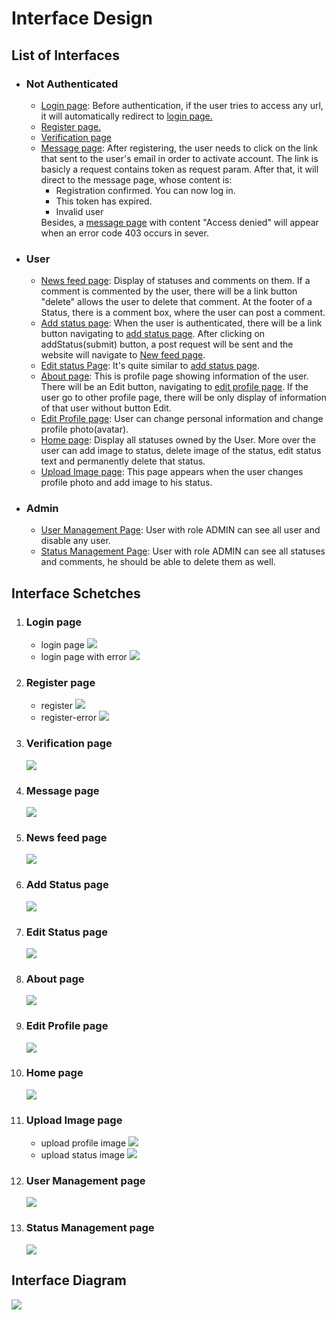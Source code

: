<h1> Interface Design</h1>
<h2> List of Interfaces</h2>
<ul>
  <li>
    <h3>Not Authenticated</h3>
    <ul>
      <li><a href="#login">Login page</a>: Before authentication, if the user tries to access any url, it will automatically redirect to <a href="#login">login page.</a></li>
      <li><a href="#register">Register page.</a></li>
      <li><a href="#verify">Verification page</a></li>
      <li><a href="#message">Message page</a>: After registering, the user needs to click on the link that sent to the user's email in order to activate account. The link is basicly a request contains token as request param. After that, it will direct to the message page, whose content is:
        <ul>
          <li>Registration confirmed. You can now log in.</li>
          <li>This token has expired.</li>
          <li>Invalid user</li>
        </ul>
        Besides, a <a href="#message">message page</a> with content "Access denied" will appear when an error code 403 occurs in sever.
      </li>
    </ul>
  </li>
  
  <li>
    <h3>User</h3>
    <ul>
      <li>
        <a href="#feed">News feed page</a>: Display of statuses and comments on them. If a comment is commented by the user, there will be a link button "delete" allows the user to delete that comment. At the footer of a Status, there is a comment box, where the user can post a comment.
      </li>
      <li>
        <a href="#addStatus">Add status page</a>: When the user is authenticated, there will be a link button navigating to <a href="#addStatus">add status page</a>. After clicking on addStatus(submit) button, a post request will be sent and the website will navigate to <a href="#feed">New feed page</a>.
      </li>
      <li>
        <a href="#editStatus">Edit status Page</a>: It's quite similar to <a href="#addStatus">add status page</a>.
      </li>
      <li>
        <a href="#about">About page</a>: This is profile page showing information of the user. There will be an Edit button, navigating to <a href="editProfile">edit profile page</a>. If the user go to other profile page, there will be only display of information of that user without button Edit.
      </li>
      <li>
        <a href="#editProfile">Edit Profile page</a>: User can change personal information and change profile photo(avatar).
      </li>
      <li>
        <a href="#home">Home page</a>: Display all statuses owned by the User. More over the user can add image to status, delete image of the status, edit status text and permanently delete that status.
      </li>
      <li>
        <a href="#uploadImg">Upload Image page</a>: This page appears when the user changes profile photo and add image to his status.
      </li>
    </ul>  
  </li>
  
  <li>
    <h3>Admin</h3>
    <ul>
      <li>
        <a href="#userManagement">User Management Page</a>: User with role ADMIN can see all user and disable any user.
      </li>
      <li>
        <a href="#statusManagement">Status Management Page</a>: User with role ADMIN can see all statuses and comments, he should be able to delete them as well.
      </li>
    </ul>
    
  </li>
</ul>

<h2>Interface Schetches</h2>
<ol>
  <li>
    <h3 id="login">Login page</h3>
    <ul>
      <li>
        login page
        <img src="UI-sketches/login.png"/>
      </li>
      <li>
        login page with error
        <img src="UI-sketches/login-error.png"/>
      </li>
    </ul>
    
  
  <li>
    <h3 id="register">Register page</h3>
    <ul>
      <li>
        register
        <img src="UI-sketches/register.png"/>
      </li>
      <li>
        register-error
        <img src="UI-sketches/register-error.png"/>
      </li>
    </ul>
  </li>
  
  <li>
    <h3 id="verify">Verification page</h3>
    <img src="UI-sketches/verify.png"/>
  </li>
  
  <li>
    <h3 id="message">Message page</h3>
    <img src="UI-sketches/message.png"
  </li>
  
   <li>
    <h3 id="feed">News feed page</h3>
    <img src="UI-sketches/newfeed.png"/>
   </li>
  
   <li>
    <h3 id="addStatus">Add Status page</h3>
    <img src="UI-sketches/addStatus.png"/>
   </li>
  
  <li>
    <h3 id="editStatus">Edit Status page</h3>
    <img src="UI-sketches/editStatus.png"/>
  </li>
  
   <li>
    <h3 id="about">About page</h3>
    <img src="UI-sketches/profile.png"/>
   </li>
  
   <li>
    <h3 id="editProfile">Edit Profile page</h3>
    <img src="UI-sketches/editProfile.png"/>
   </li>
  
   <li>
    <h3 id="home">Home page</h3>
    <img src="UI-sketches/home.png"/>
   </li>
  
   <li>
    <h3 id="uploadImg">Upload Image page</h3>
     <ul>
       <li>
          upload profile image
          <img src="UI-sketches/upload.img.avatar.png"/>
       </li>
       <li>
          upload status image
          <img src="UI-sketches/upload.img.status.png"/>
       </li>
     </ul>
   </li>
  
  <li>
    <h3 id="userManagement"> User Management page</h3>
    <img src="UI-sketches/userManagement.png">
  </li>
  
  <li>
    <h3 id="statusManament"> Status Management page</h3>
    <img src="UI-sketches/statusManagement.png">
  </li>
</ol>


<h2>Interface Diagram</h2>
<img src="UIdiagram.png"/>
